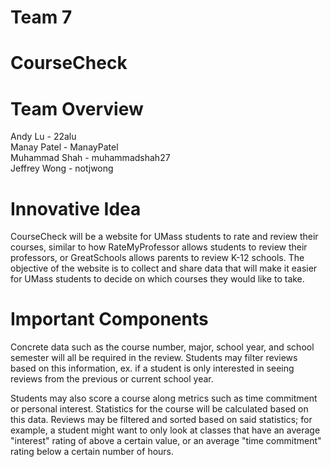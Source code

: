# Team 7

# CourseCheck

# Team Overview

Andy Lu - 22alu  
Manay Patel - ManayPatel  
Muhammad Shah - muhammadshah27  
Jeffrey Wong - notjwong  

# Innovative Idea

CourseCheck will be a website for UMass students to rate and review their courses, similar to how RateMyProfessor allows students to review their professors, or GreatSchools allows parents to review K-12 schools. The objective of the website is to collect and share data that will make it easier for UMass students to decide on which courses they would like to take. 

# Important Components

Concrete data such as the course number, major, school year, and school semester will all be required in the review. Students may filter reviews based on this information, ex. if a student is only interested in seeing reviews from the previous or current school year.  

Students may also score a course along metrics such as time commitment or personal interest. Statistics for the course will be calculated based on this data. Reviews may be filtered and sorted based on said statistics; for example, a student might want to only look at classes that have an average "interest" rating of above a certain value, or an average "time commitment" rating below a certain number of hours.  

